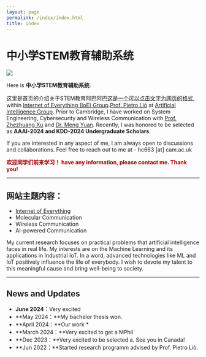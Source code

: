 ```yaml
---
layout: page
permalink: /index/index.html
title: index
---
```


#  中小学STEM教育辅助系统

<img src="https://www.bing.com/images/search?view=detailV2&ccid=7N%2frk5Wv&id=94B985145A17415336A12E48307FCF3BBCCD9595&thid=OIP.7N_rk5Wvl8HlLH6A_9EwhQHaFj&mediaurl=https%3a%2f%2fmodules.ilabs.uw.edu%2fwp-content%2fuploads%2fM19_Early-STEM_page04.jpg&cdnurl=https%3a%2f%2fth.bing.com%2fth%2fid%2fR.ecdfeb9395af97c1e52c7e80ffd13085%3frik%3dlZXNvDvPfzBILg%26pid%3dImgRaw%26r%3d0&exph=900&expw=1200&q=stem&simid=608007567327123374&FORM=IRPRST&ck=953A49BF21102C8913D18C31699D05DE&selectedIndex=2&itb=0" class="floatpic">

Here is **中小学STEM教育辅助系统**.<br>

这里是首页的介绍关于STEM教育阿巴阿巴[这是一个可以点击文字为网页的格式](https://bilibili.com), within [Internet of Everything (IoE) Group](https://ioe.eng.cam.ac.uk/).[Prof. Pietro Liò](https://www.cl.cam.ac.uk/~pl219/) at [Artificial Intelligence Group](https://www.cl.cam.ac.uk/research/ai/). Prior to Cambridge,  I have worked on System Engineering, Cybersecurity and Wireless Communication with [Prof. Zhezhuang Xu](https://scholar.google.com.hk/citations?user=iZ7LQRkAAAAJ&hl=zh-CN) and [Dr. Meng Yuan](https://myuan27.github.io/). Recently, I was honored to be selected as **AAAI-2024 and KDD-2024 Undergraduate Scholars**.<br>

If you are interested in any aspect of me, I am always open to discussions and collaborations. Feel free to reach out to me at - hc663 [at] cam.ac.uk

**<font color="#990000">欢迎同学们前来学习！ have any information, please contact me. Thank you!</font>**

---

## 网站主题内容：

- [Internet of Everything](https://scholar.google.com/citations?view_op=search_authors&hl=zh-CN&mauthors=label:internet_of_everything)
- Molecular Communication
- Wireless Communication
- AI-powered Communication

My current research focuses on practical problems that artificial intelligence faces in real life. My interests are on the Machine Learning and its applications in Industrial IoT. In a word, advanced technologies like ML and IoT positively influence the life of everybody.  I wish to devote my talent to this meaningful cause and bring well-being to society.

---

## News and Updates

- **June 2024**：Very excited 
- **May 2024：**My bachelor thesis won.
- **April 2024：**Our work *
- **March 2024：**Very excited to get a MPhil 
- **Dec 2023：**Very excited to be selected a. See you in Canada!
- **Jun 2022：**Started research programm advised by Prof. Pietro Liò.

<br>



